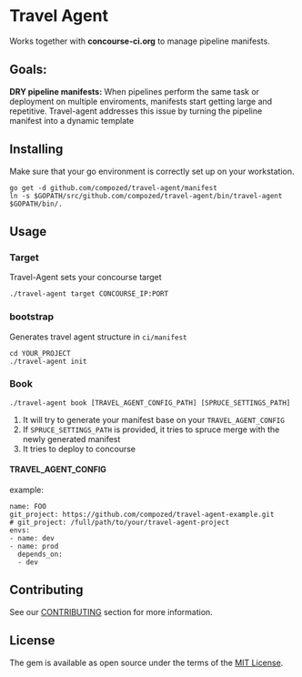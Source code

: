 Travel Agent
============

Works together with **concourse-ci.org** to manage pipeline manifests.

## Goals:

**DRY pipeline manifests:** When pipelines perform the same task or deployment on multiple enviroments, manifests start getting large and repetitive.
Travel-agent addresses this issue by turning the pipeline manifest into a dynamic template

## Installing

Make sure that your go environment is correctly set up on your workstation.

    go get -d github.com/compozed/travel-agent/manifest
    ln -s $GOPATH/src/github.com/compozed/travel-agent/bin/travel-agent $GOPATH/bin/.

## Usage

### Target

Travel-Agent sets your concourse target

    ./travel-agent target CONCOURSE_IP:PORT

### bootstrap

Generates travel agent structure in `ci/manifest`

    cd YOUR_PROJECT
    ./travel-agent init

### Book

    ./travel-agent book [TRAVEL_AGENT_CONFIG_PATH] [SPRUCE_SETTINGS_PATH]

1. It will try to generate your manifest base on your `TRAVEL_AGENT_CONFIG`
1. If `SPRUCE_SETTINGS_PATH` is provided, it tries to spruce merge with the newly generated manifest
1. It tries to deploy to concourse

#### TRAVEL_AGENT_CONFIG

example:

    name: FOO
    git_project: https://github.com/compozed/travel-agent-example.git
    # git_project: /full/path/to/your/travel-agent-project
    envs:
    - name: dev
    - name: prod
      depends_on:
      - dev


## Contributing

See our [CONTRIBUTING](CONTRIBUTING.md) section for more information.


## License

The gem is available as open source under the terms of the [MIT License](http://opensource.org/licenses/MIT).
